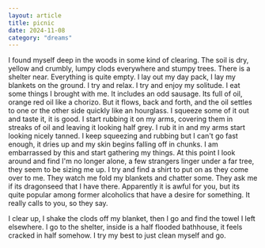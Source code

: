 ```yaml
---
layout: article
title: picnic
date: 2024-11-08
category: "dreams"
---
```


I found myself deep in the woods in some kind of clearing. The soil is dry, yellow and crumbly, lumpy clods everywhere and stumpy trees. There is a shelter near. Everything is quite empty. 
I lay out my day pack, I lay my blankets on the ground. I try and relax. I try and enjoy my solitude. 
I eat some things I brought with me. It includes an odd sausage. Its full of oil, orange red oil like a chorizo. But it flows, back and forth, and the oil settles to one or the other side quickly like an hourglass. I squeeze some of it out and taste it, it is good. I start rubbing it on my arms, covering them in streaks of oil and leaving it looking half grey. I rub it in and my arms start looking nicely tanned. I keep squeezing and rubbing but I can't go fast enough, it dries up and my skin begins falling off in chunks. I am embarrassed by this and start gathering my things. At this point I look around and find I'm no longer alone, a few strangers linger under a far tree, they seem to be sizing me up. I try and find a shirt to put on as they come over to me. They watch me fold my blankets and chatter some.
They ask me if its dragonseed that I have there. Apparently it is awful for you, but its quite popular among former alcoholics that have a desire for something. It really calls to you, so they say. 

I clear up, I shake the clods off my blanket, then I go and find the towel I left elsewhere. I go to the shelter, inside is a half flooded bathhouse, it feels cracked in half somehow. I try my best to just clean myself and go.